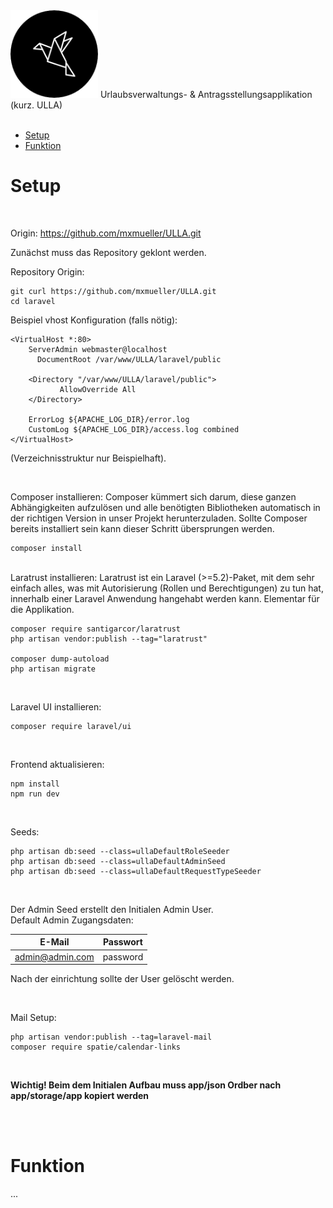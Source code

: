 <img  width="140" src="https://github.com/mxmueller/ULLA/blob/main/laravel/public/brand/logo_round_black.png">
Urlaubsverwaltungs- &amp; Antragsstellungsapplikation (kurz. ULLA)

 <br>
 <br>

- [Setup](#Setup)
- [Funktion](#Funktion)


# Setup
<br>

Origin: https://github.com/mxmueller/ULLA.git

Zunächst muss das Repository geklont werden.

Repository Origin:
```
git curl https://github.com/mxmueller/ULLA.git
cd laravel
```
Beispiel vhost Konfiguration (falls nötig):
```
<VirtualHost *:80>
    ServerAdmin webmaster@localhost
      DocumentRoot /var/www/ULLA/laravel/public

    <Directory "/var/www/ULLA/laravel/public">
           AllowOverride All
    </Directory>

    ErrorLog ${APACHE_LOG_DIR}/error.log
    CustomLog ${APACHE_LOG_DIR}/access.log combined
</VirtualHost>
```
(Verzeichnisstruktur nur Beispielhaft).

<br>

Composer installieren:
Composer kümmert sich darum, diese ganzen Abhängigkeiten aufzulösen und alle benötigten Bibliotheken automatisch in der richtigen Version in unser Projekt herunterzuladen.
Sollte Composer bereits installiert sein kann dieser Schritt übersprungen werden.

```
composer install
```

<br>
Laratrust installieren:
Laratrust ist ein Laravel (>=5.2)-Paket, mit dem sehr einfach alles, was mit Autorisierung (Rollen und Berechtigungen) zu tun hat, innerhalb einer Laravel Anwendung hangehabt werden kann. Elementar für die Applikation.


```
composer require santigarcor/laratrust
php artisan vendor:publish --tag="laratrust"

composer dump-autoload
php artisan migrate
```

<br>

Laravel UI installieren:

```
composer require laravel/ui
```

<br>

Frontend aktualisieren:

```
npm install
npm run dev
```

<br>

Seeds:

```
php artisan db:seed --class=ullaDefaultRoleSeeder
php artisan db:seed --class=ullaDefaultAdminSeed
php artisan db:seed --class=ullaDefaultRequestTypeSeeder
```

<br>

Der Admin Seed erstellt den Initialen Admin User. <br>
Default Admin Zugangsdaten:

| E-Mail         | Passwort      | 
| ---------------|:-------------:| 
| admin@admin.com| password      |

Nach der einrichtung sollte der User gelöscht werden.

<br>

Mail Setup:

```
php artisan vendor:publish --tag=laravel-mail
composer require spatie/calendar-links
```

<br>

__Wichtig!
Beim dem Initialen Aufbau muss app/json Ordber nach app/storage/app kopiert werden__

<br>
<br>

# Funktion

...

